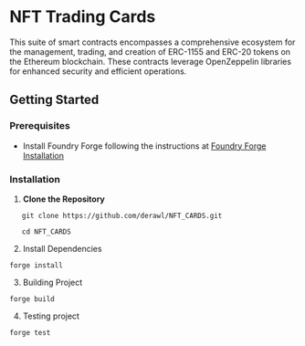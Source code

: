 # NFT Trading Cards

This suite of smart contracts encompasses a comprehensive ecosystem for the management, trading, and creation of ERC-1155 and ERC-20 tokens on the Ethereum blockchain. These contracts leverage OpenZeppelin libraries for enhanced security and efficient operations.

## Getting Started

### Prerequisites

- Install Foundry Forge following the instructions at [Foundry Forge Installation](https://book.getfoundry.sh/getting-started/installation.html)

### Installation

1. **Clone the Repository**
```shell
   git clone https://github.com/derawl/NFT_CARDS.git

   cd NFT_CARDS
```


2. Install Dependencies
```shell
forge install
```


3. Building Project
```shell
forge build
```


4. Testing project
```shell
forge test
```



